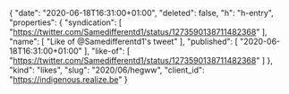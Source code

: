 {
  "date": "2020-06-18T16:31:00+01:00",
  "deleted": false,
  "h": "h-entry",
  "properties": {
    "syndication": [
      "https://twitter.com/Samedifferentd1/status/1273590138711482368"
    ],
    "name": [
      "Like of @Samedifferentd1's tweet"
    ],
    "published": [
      "2020-06-18T16:31:00+01:00"
    ],
    "like-of": [
      "https://twitter.com/Samedifferentd1/status/1273590138711482368"
    ]
  },
  "kind": "likes",
  "slug": "2020/06/hegww",
  "client_id": "https://indigenous.realize.be"
}
